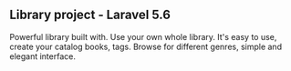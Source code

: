## Library project - Laravel 5.6

Powerful library built with. Use your own whole library. It's easy to use, create your catalog books, tags. Browse for different genres, simple and elegant interface.
